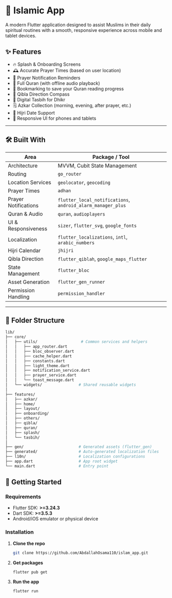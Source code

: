 # 🕌 Islamic App

A modern Flutter application designed to assist Muslims in their daily spiritual routines with a smooth, responsive experience across mobile and tablet devices.

## ✨ Features

- 🔥 Splash & Onboarding Screens
- 🕰️ Accurate Prayer Times (based on user location)
- 🔔 Prayer Notification Reminders
- 📖 Full Quran (with offline audio playback)
- 🔖 Bookmarking to save your Quran reading progress
- 🧭 Qibla Direction Compass
- 📿 Digital Tasbih for Dhikr
- 🗒️ Azkar Collection (morning, evening, after prayer, etc.)
- 🌙 Hijri Date Support
- 📱 Responsive UI for phones and tablets

---

## 🛠️ Built With

| Area                    | Package / Tool                       |
|-------------------------|--------------------------------------|
| Architecture            | MVVM, Cubit State Management         |
| Routing                 | `go_router`                          |
| Location Services       | `geolocator`, `geocoding`            |
| Prayer Times            | `adhan`                              |
| Prayer Notifications    | `flutter_local_notifications`, `android_alarm_manager_plus` |
| Quran & Audio           | `quran`, `audioplayers`              |
| UI & Responsiveness     | `sizer`, `flutter_svg`, `google_fonts` |
| Localization            | `flutter_localizations`, `intl`, `arabic_numbers` |
| Hijri Calendar          | `jhijri`                             |
| Qibla Direction         | `flutter_qiblah`, `google_maps_flutter` |
| State Management        | `flutter_bloc`         |
| Asset Generation        | `flutter_gen_runner`                 |
| Permission Handling     | `permission_handler`                 |

---

## 📂 Folder Structure

```bash
lib/
├── core/
│   ├── utils/                   # Common services and helpers
│   │   ├── app_router.dart
│   │   ├── bloc_observer.dart
│   │   ├── cache_helper.dart
│   │   ├── constants.dart
│   │   ├── light_theme.dart
│   │   ├── notification_service.dart
│   │   ├── prayer_service.dart
│   │   └── toast_message.dart
│   └── widgets/                # Shared reusable widgets
│
├── features/
│   ├── azkar/                  
│   ├── home/                   
│   ├── layout/                 
│   ├── onboarding/             
│   ├── others/                 
│   ├── qibla/                  
│   ├── quran/                  
│   ├── splash/                 
│   └── tasbih/                 
│
├── gen/                        # Generated assets (flutter_gen)
├── generated/                  # Auto-generated localization files
├── l10n/                       # Localization configurations
├── app.dart                    # App root widget
└── main.dart                   # Entry point
```

## 🚀 Getting Started

### Requirements
- Flutter SDK: **>=3.24.3**
- Dart SDK: **>=3.5.3**
- Android/iOS emulator or physical device

### Installation

1. **Clone the repo**
   ```bash
   git clone https://github.com/AbdallahOsama110/islam_app.git
2. **Get packages**
   ```bash
   flutter pub get
3. **Run the app**
   ```bash
   flutter run

